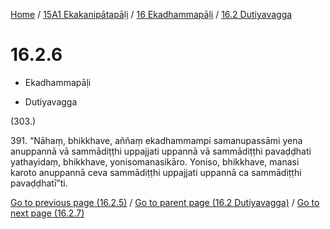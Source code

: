 
[Home](/) / [15A1 Ekakanipātapāḷi](../...md) / [16 Ekadhammapāḷi](...md) / [16.2 Dutiyavagga](../15A1/16/16.2.md)

# 16.2.6

* Ekadhammapāḷi

* Dutiyavagga

(303.)

391\. “Nāhaṃ, bhikkhave, aññaṃ ekadhammampi samanupassāmi yena anuppannā vā sammādiṭṭhi uppajjati uppannā vā sammādiṭṭhi pavaḍḍhati yathayidaṃ, bhikkhave, yonisomanasikāro. Yoniso, bhikkhave, manasi karoto anuppannā ceva sammādiṭṭhi uppajjati uppannā ca sammādiṭṭhi pavaḍḍhatī”ti.

[Go to previous page (16.2.5)](16.2.5.md) / [Go to parent page (16.2 Dutiyavagga)](../15A1/16/16.2.md) / [Go to next page (16.2.7)](16.2.7.md)


